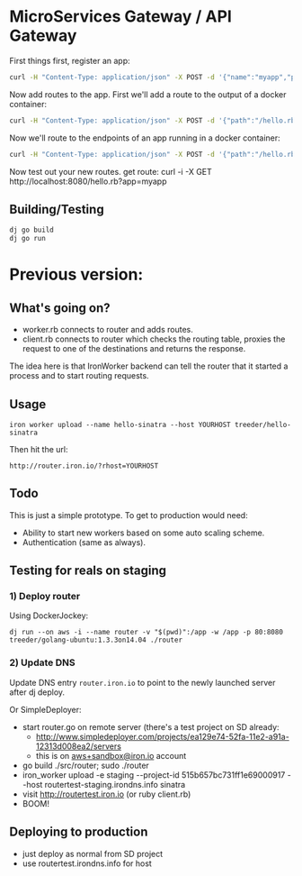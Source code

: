 
# MicroServices Gateway / API Gateway

First things first, register an app:

```sh
curl -H "Content-Type: application/json" -X POST -d '{"name":"myapp","password":"xyz"}' http://localhost:8080/test/1/projects/123/apps
```

Now add routes to the app. First we'll add a route to the output of a docker container:

```sh
curl -H "Content-Type: application/json" -X POST -d '{"path":"/hello.rb","image":"treeder/hello.rb", "type":"run"}' http://localhost:8080/test/1/projects/123/apps/myapp/routes
```

Now we'll route to the endpoints of an app running in a docker container:

```sh
curl -H "Content-Type: application/json" -X POST -d '{"path":"/hello.rb","image":"treeder/hello.rb", "type":"run"}' http://localhost:8080/test/1/projects/123/apps/myapp/routes
```

Now test out your new routes.
get route:
curl -i -X GET http://localhost:8080/hello.rb?app=myapp

## Building/Testing

```sh
dj go build
dj go run
```



# Previous version:

## What's going on?

- worker.rb connects to router and adds routes.
- client.rb connects to router which checks the routing table, proxies the request to one of the destinations and returns the response.

The idea here is that IronWorker backend can tell the router that it started a process and to start routing requests.

## Usage

```
iron worker upload --name hello-sinatra --host YOURHOST treeder/hello-sinatra
```

Then hit the url:

```
http://router.iron.io/?rhost=YOURHOST
```

## Todo

This is just a simple prototype. To get to production would need:

- Ability to start new workers based on some auto scaling scheme.
- Authentication (same as always).

## Testing for reals on staging

### 1) Deploy router

Using DockerJockey:

```
dj run --on aws -i --name router -v "$(pwd)":/app -w /app -p 80:8080 treeder/golang-ubuntu:1.3.3on14.04 ./router
```

### 2) Update DNS

Update DNS entry `router.iron.io` to point to the newly launched server after dj deploy.


Or SimpleDeployer:

- start router.go on remote server (there's a test project on SD already:
  - http://www.simpledeployer.com/projects/ea129e74-52fa-11e2-a91a-12313d008ea2/servers
  - this is on aws+sandbox@iron.io account
- go build ./src/router; sudo ./router
- iron_worker upload -e staging --project-id 515b657bc731ff1e69000917 --host routertest-staging.irondns.info sinatra
- visit http://routertest.iron.io (or ruby client.rb)
- BOOM!

## Deploying to production

- just deploy as normal from SD project
- use routertest.irondns.info for host
